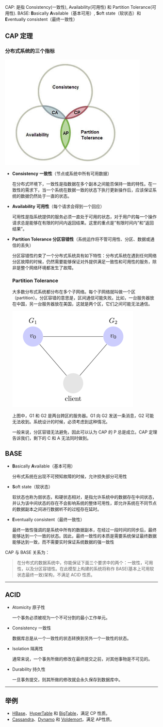 CAP: 是指 Consistency(一致性), Availability(可用性) 和 Partition Tolerance(可用性).
BASE: **B**asically **A**vailable（基本可用）, **S**oft state（软状态）和 **E**ventually consistent（最终一致性）

## CAP 定理
### 分布式系统的三个指标

![img](https://raw.githubusercontent.com/lindage1994/images/master/typora202010/28/204525-928698.jpeg)



- **Consistency** **一致性**（节点或系统中所有可用数据）

  在分布式环境下，一致性是指数据在多个副本之间能否保持一致的特性。在一致性的需求下，当一个系统在数据一致的状态下执行更新操作后，应该保证系统的数据仍然处于一直的状态。

- **Availability** **可用性**（每个请求会得到一个回应）

  可用性是指系统提供的服务必须一直处于可用的状态，对于用户的每一个操作请求总是能够在有限的时间内返回结果。这里的重点是”有限时间内”和”返回结果”。

- **Partition Tolerance 分区容错性**（系统运作将不管可用性、分区、数据或通信的丢失）

  分区容错性约束了一个分布式系统具有如下特性：分布式系统在遇到任何网络分区故障的时候，仍然需要能够保证对外提供满足一致性和可用性的服务，除非是整个网络环境都发生了故障。
  
  ### Partition Tolerance
  
  大多数分布式系统都分布在多个子网络。每个子网络就叫做一个区（partition）。分区容错的意思是，区间通信可能失败。比如，一台服务器放在中国，另一台服务器放在美国，这就是两个区，它们之间可能无法通信。
  
  ![img](https://raw.githubusercontent.com/lindage1994/images/master/typora202010/28/205229-52956.png)
  
  上图中，G1 和 G2 是两台跨区的服务器。G1 向 G2 发送一条消息，G2 可能无法收到。系统设计的时候，必须考虑到这种情况。
  
  一般来说，分区容错无法避免，因此可以认为 CAP 的 P 总是成立。CAP 定理告诉我们，剩下的 C 和 A 无法同时做到。
  
  

## BASE

- **B**asically **A**vailable（基本可用）

  分布式系统在出现不可预知故障的时候，允许损失部分可用性

- **S**oft state（软状态）

  软状态也称为弱状态，和硬状态相对，是指允许系统中的数据存在中间状态，并认为该中间状态的存在不会影响系统的整体可用性，即允许系统在不同节点的数据副本之间进行数据听不的过程存在延时。

- **E**ventually consistent（最终一致性）

  最终一致性强调的是系统中所有的数据副本，在经过一段时间的同步后，最终能够达到一个一致的状态。因此，最终一致性的本质是需要系统保证最终数据能够达到一致，而不需要实时保证系统数据的强一致性

CAP 与 BASE 关系为：

> 在分布式的数据系统中，你能保证下面三个要求中的两个：一致性，可用性，以及分区容错性。在此模型上构建的系统将称作 BASE(基本上可用软状态最终一致)架构，不满足 ACID 性质。

------

## ACID

- Atomicity 原子性

  一个事务必须被视为一个不可分割的最小工作单元。

- Consistency 一致性

  数据库总是从一个一致性的状态转换到另外一个一致性的状态。

- Isolation 隔离性

  通常来说，一个事务所做的修改在最终提交之前，对其他事物是不可见的。

- Durability 持久性

  一旦事务提交，则其所做的修改就会永久保存到数据库中。

------

## 举例

- [HBase](https://hbase.apache.org/)、[HyperTable](http://www.hypertable.org/) 和 [BigTable](https://www.wikiwand.com/en/Bigtable)，满足 CP 性质。
- [Cassandra](http://cassandra.apache.org/)、[Dynamo](https://aws.amazon.com/dynamodb/) 和 [Voldemort](https://www.project-voldemort.com/voldemort/)，满足 AP性质。